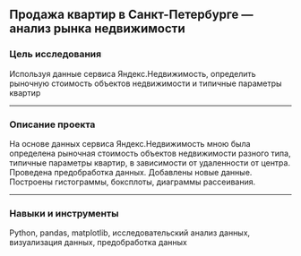 ## Продажа квартир в Санкт-Петербурге — анализ рынка недвижимости ##




### Цель исследования

Используя данные сервиса Яндекс.Недвижимость, определить рыночную стоимость объектов недвижимости и типичные параметры квартир

---

### Описание проекта

На основе данных сервиса Яндекс.Недвижимость мною была определена рыночная стоимость объектов недвижимости разного типа, типичные параметры квартир, в зависимости от удаленности от центра. Проведена предобработка данных. Добавлены новые данные. Построены гистограммы, боксплоты, диаграммы рассеивания.

---

### Навыки и инструменты

Python, pandas, matplotlib, исследовательский анализ данных, визуализация данных, предобработка данных
